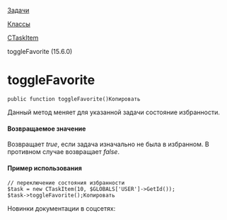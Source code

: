 [Задачи](/api_help/tasks/index.php)

[Классы](/api_help/tasks/classes/index.php)

[CTaskItem](/api_help/tasks/classes/ctaskitem/index.php)

toggleFavorite (15.6.0)

toggleFavorite
==============

```
public function toggleFavorite()Копировать
```

Данный метод меняет для указанной задачи состояние избранности.

#### Возвращаемое значение

Возвращает *true*, если задача изначально не была в избранном. В противном случае возвращает *false*.

#### Пример использования

```
// переключение состояния избранности 
$task = new CTaskItem(10, $GLOBALS['USER']->GetId()); 
$task->toggleFavorite();Копировать
```

Новинки документации в соцсетях: